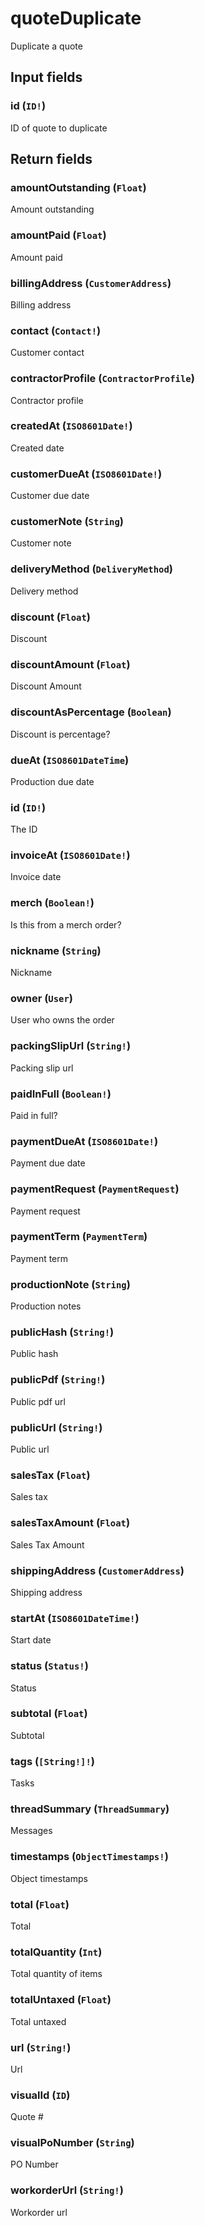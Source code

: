 # quoteDuplicate

Duplicate a quote

## Input fields

### id (`ID!`)
ID of quote to duplicate

## Return fields

### amountOutstanding (`Float`)
Amount outstanding

### amountPaid (`Float`)
Amount paid

### billingAddress (`CustomerAddress`)
Billing address

### contact (`Contact!`)
Customer contact

### contractorProfile (`ContractorProfile`)
Contractor profile

### createdAt (`ISO8601Date!`)
Created date

### customerDueAt (`ISO8601Date!`)
Customer due date

### customerNote (`String`)
Customer note

### deliveryMethod (`DeliveryMethod`)
Delivery method

### discount (`Float`)
Discount

### discountAmount (`Float`)
Discount Amount

### discountAsPercentage (`Boolean`)
Discount is percentage?

### dueAt (`ISO8601DateTime`)
Production due date

### id (`ID!`)
The ID

### invoiceAt (`ISO8601Date!`)
Invoice date

### merch (`Boolean!`)
Is this from a merch order?

### nickname (`String`)
Nickname

### owner (`User`)
User who owns the order

### packingSlipUrl (`String!`)
Packing slip url

### paidInFull (`Boolean!`)
Paid in full?

### paymentDueAt (`ISO8601Date!`)
Payment due date

### paymentRequest (`PaymentRequest`)
Payment request

### paymentTerm (`PaymentTerm`)
Payment term

### productionNote (`String`)
Production notes

### publicHash (`String!`)
Public hash

### publicPdf (`String!`)
Public pdf url

### publicUrl (`String!`)
Public url

### salesTax (`Float`)
Sales tax

### salesTaxAmount (`Float`)
Sales Tax Amount

### shippingAddress (`CustomerAddress`)
Shipping address

### startAt (`ISO8601DateTime!`)
Start date

### status (`Status!`)
Status

### subtotal (`Float`)
Subtotal

### tags (`[String!]!`)
Tasks

### threadSummary (`ThreadSummary`)
Messages

### timestamps (`ObjectTimestamps!`)
Object timestamps

### total (`Float`)
Total

### totalQuantity (`Int`)
Total quantity of items

### totalUntaxed (`Float`)
Total untaxed

### url (`String!`)
Url

### visualId (`ID`)
Quote #

### visualPoNumber (`String`)
PO Number

### workorderUrl (`String!`)
Workorder url
